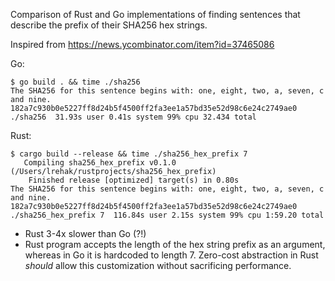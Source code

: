 
Comparison of Rust and Go implementations of finding sentences that describe the prefix of their SHA256 hex strings.

Inspired from https://news.ycombinator.com/item?id=37465086

Go:

```
$ go build . && time ./sha256
The SHA256 for this sentence begins with: one, eight, two, a, seven, c and nine.
182a7c930b0e5227ff8d24b5f4500ff2fa3ee1a57bd35e52d98c6e24c2749ae0
./sha256  31.93s user 0.41s system 99% cpu 32.434 total
```

Rust:
```
$ cargo build --release && time ./sha256_hex_prefix 7
   Compiling sha256_hex_prefix v0.1.0 (/Users/lrehak/rustprojects/sha256_hex_prefix)
    Finished release [optimized] target(s) in 0.80s
The SHA256 for this sentence begins with: one, eight, two, a, seven, c and nine.
182a7c930b0e5227ff8d24b5f4500ff2fa3ee1a57bd35e52d98c6e24c2749ae0
./sha256_hex_prefix 7  116.84s user 2.15s system 99% cpu 1:59.20 total
```

* Rust 3-4x slower than Go (?!)
* Rust program accepts the length of the hex string prefix as an argument, whereas in Go it is hardcoded to length 7. 
Zero-cost abstraction in Rust _should_ allow this customization without sacrificing performance.
